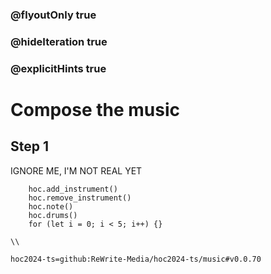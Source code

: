 ### @flyoutOnly true
### @hideIteration true
### @explicitHints true

# Compose the music

## Step 1
IGNORE ME, I'M NOT REAL YET

```ghost
    hoc.add_instrument()
    hoc.remove_instrument()
    hoc.note()
    hoc.drums()
    for (let i = 0; i < 5; i++) {}
```
```template
\\
```

```package
hoc2024-ts=github:ReWrite-Media/hoc2024-ts/music#v0.0.70
```